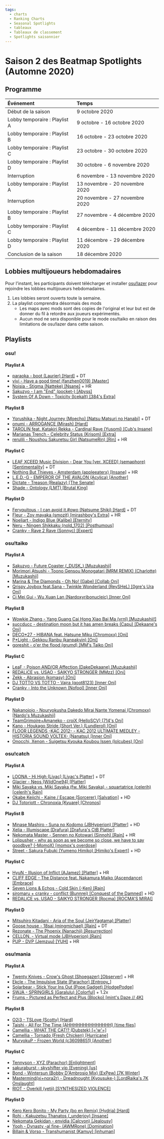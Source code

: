 ```yaml
---
tags:
  - charts
  - Ranking Charts
  - Seasonal Spotlights
  - tableaux
  - Tableaux de classement
  - Spotlights saisonnier
---
```


# Saison 2 des Beatmap Spotlights (Automne 2020)

## Programme

| Événement | Temps |
| :-- | :-- |
| Début de la saison | 9 octobre 2020 |
| Lobby temporaire : Playlist A | 9 octobre - 16 octobre 2020 |
| Lobby temporaire : Playlist B | 16 octobre - 23 octobre 2020 |
| Lobby temporaire : Playlist C | 23 octobre - 30 octobre 2020 |
| Lobby temporaire : Playlist D | 30 octobre - 6 novembre 2020 |
| Interruption  | 6 novembre - 13 novembre 2020 |
| Lobby temporaire : Playlist A | 13 novembre - 20 novembre 2020 |
| Interruption  | 20 novembre - 27 novembre 2020 |
| Lobby temporaire : Playlist B | 27 novembre - 4 décembre 2020 |
| Lobby temporaire : Playlist C | 4 décembre - 11 décembre 2020 |
| Lobby temporaire : Playlist D | 11 décembre - 29 décembre 2020 |
| Conclusion de la saison | 18 décembre 2020 |

## Lobbies multijoueurs hebdomadaires

Pour l'instant, les participants doivent télécharger et installer [osu!lazer](https://github.com/ppy/osu/releases) pour rejoindre les lobbies multijoueurs hebdomadaires.

1. Les lobbies seront ouverts toute la semaine.
2. La playlist comprendra désormais des mods
   - Les maps avec mods sont des copies de l'original et leur but est de donner du fil à retordre aux joueurs expérimentés.
   - Aucun mod ne sera disponible pour le mode osu!taiko en raison des limitations de osu!lazer dans cette saison.

## Playlists

### osu!

#### Playlist A

- [paraoka - boot (Laurier) \[Hard\]](https://osu.ppy.sh/beatmapsets/50479#osu/155631) + DT
- [vivi - Have a good time! (fanzhen0019) \[Master\]](https://osu.ppy.sh/beatmapsets/1130109#osu/2360737)
- [Noisia - Stigma (Natteke) \[Nsane\]](https://osu.ppy.sh/beatmapsets/143281#osu/356498) + HR
- [Sakuzyo - I am "End" (pocket-) \[Abyss\]](https://osu.ppy.sh/beatmapsets/627159#osu/1321645)
- [System Of A Down - Toxicity (Icekalt) \[384's Extra\]](https://osu.ppy.sh/beatmapsets/1041151#osu/2286593)

#### Playlist B

- [Yorushika - Night Journey (Moecho) \[Natsu Matsuri no Hanabi\]](https://osu.ppy.sh/beatmapsets/1197592#osu/2494505) + DT
- [onumi - ARROGANCE (Mirash) \[Hard\]](https://osu.ppy.sh/beatmapsets/940377#osu/2165190)
- [TAROLIN feat. Katakiri Rekka - Cardinal Rave (Yusomi) \[Cub's Insane\]](https://osu.ppy.sh/beatmapsets/1116399#osu/2355610)
- [Marianas Trench - Celebrity Status (Krisom) \[Extra\]](https://osu.ppy.sh/beatmapsets/49351#osu/152185)
- [rerulili - Noushou Sakuretsu Girl (NatsumeRin) \[Rin\]](https://osu.ppy.sh/beatmapsets/63434#osu/187410) + HR

#### Playlist C

- [LEAF XCEED Music Division - Dear You \[ver. XCEED\] (semaphore) \[Sentimentality\]](https://osu.ppy.sh/beatmapsets/951890#osu/1987779) + DT
- [Nothing But Thieves - Amsterdam (appleeaterx) \[Insane\]](https://osu.ppy.sh/beatmapsets/703956#osu/1489205) + HR
- [L.E.D.-G - EMPEROR OF THE AVALON (Acylica) \[Another\]](https://osu.ppy.sh/beatmapsets/1190926#osu/2481302)
- [Dictate - Treason (Realazy) \[The Senate\]](https://osu.ppy.sh/beatmapsets/848976#osu/1775314)
- [Shade - Ontology (LMT) \[Brutal King\]](https://osu.ppy.sh/beatmapsets/1050313#osu/2195031)

#### Playlist D

- [Feryquitous - I can avoid it.#owo (Natsume Shiki) [Hard]](https://osu.ppy.sh/beatmapsets/1157872#osu/2426476) + DT
- [Fleur - Zov mayaka (smozit) [mirashboy's Extra]](https://osu.ppy.sh/beatmapsets/1065266#osu/2231040) + HR
- [Noeliart - Indigo Blue (Kalibe) [Eternity]](https://osu.ppy.sh/beatmapsets/1197602#osu/2494519)
- [Neru - Ningen Shikkaku (nold_1702) [Posthumous]](https://osu.ppy.sh/beatmapsets/86983#osu/237848)
- [Cranky - Rave 2 Rave (Sonnyc) [Expert]](https://osu.ppy.sh/beatmapsets/751896#osu/1582902)

### osu!taiko

#### Playlist A

- [Sakuzyo - Future Coaster (\_DUSK\_) \[Muzukashii\]](https://osu.ppy.sh/beatmapsets/1056866#taiko/2209098)
- [Morimori Atsushi - Toono Gensou Monogatari (MRM REMIX) (Charlotte) \[Muzukashii\]](https://osu.ppy.sh/beatmapsets/812992#taiko/2236133)
- [Marina & The Diamonds - Oh No! (Gabe) \[Collab Oni\]](https://osu.ppy.sh/beatmapsets/127109#taiko/354503)
- [Qrispy Joybox feat.Sana - Twinkle Wonderland (ReySHeL) \[0gre's Ura Oni\]](https://osu.ppy.sh/beatmapsets/82940#taiko/229706)
- [Ci Mei Gui - Wu Xuan Lan (Nardoxyribonucleic) \[Inner Oni\]](https://osu.ppy.sh/beatmapsets/339558#taiko/751680)

#### Playlist B

- [Wowkie Zhang - Yang Guang Cai Hong Xiao Bai Ma (vrnl) \[Muzukashii!\]](https://osu.ppy.sh/beatmapsets/1177380#taiko/2478311)
- [succducc - destination moon but it has amen breaks (Capu) \[Dekaane's Oni\]](https://osu.ppy.sh/beatmapsets/1196909#taiko/2517138)
- [DECO\*27 - HIBANA feat. Hatsune Miku (Chromoxx) \[Oni\]](https://osu.ppy.sh/beatmapsets/875020#taiko/2350653)
- [P\*Light - Gekkou Ranbu (kanpakyin) \[Oni\]](https://osu.ppy.sh/beatmapsets/454392#taiko/2514507)
- [goreshit - o'er the flood (grumd) \[MM's Taiko Oni\]](https://osu.ppy.sh/beatmapsets/51972#taiko/176895)

#### Playlist C

- [LeaF - Poison AND/OR Affection (DakeDekaane) \[Muzukashii\]](https://osu.ppy.sh/beatmapsets/245517#taiko/565691)
- [REDALiCE vs. USAO - SAIKYO STRONGER (MMzz) \[Oni\]](https://osu.ppy.sh/beatmapsets/1145432#taiko/2394331)
- [Zekk - Abrasion (komasy) \[Oni\]](https://osu.ppy.sh/beatmapsets/1204065#taiko/2507370)
- [DJ TOTTO VS TOTTO - Vajra (qoot8123) \[Inner Oni\]](https://osu.ppy.sh/beatmapsets/322526#taiko/717065)
- [Cranky - Into the Unknown (Nofool) \[Inner Oni\]](https://osu.ppy.sh/beatmapsets/738600#taiko/1558762)

#### Playlist D

- [Nakanojojo - Nouryokusha Dakedo Mirai Nante Yomenai (Chromoxx) [Nardo's Muzukashii]](https://osu.ppy.sh/beatmapsets/936357#taiko/2010539)
- [TeamGrimoire+Amaneko - croiX (HelloSCV) [714's Oni]](https://osu.ppy.sh/beatmapsets/88692#taiko/242953)
- [Kano - Houkago Stride (Short Ver.) (Lundlerol) [Oni]](https://osu.ppy.sh/beatmapsets/80983#taiko/225075)
- [FLOOR LEGENDS -KAC 2012- - KAC 2012 ULTIMATE MEDLEY -HISTORIA SOUND VOLTEX- (Nanatsu) [Inner Oni]](https://osu.ppy.sh/beatmapsets/406622#taiko/920487)
- [Onocchi, Xenon - Suigetsu Kyouka Koubou Issen (lolcubes) [Oni]](https://osu.ppy.sh/beatmapsets/294471#taiko/672474)

### osu!catch

#### Playlist A

- [LOONA - Hi High (Liyac) \[Liyac's Platter\]](https://osu.ppy.sh/beatmapsets/930513#fruits/2138903) + DT
- [Glacier - Neos (WildOne94) \[Platter\]](https://osu.ppy.sh/beatmapsets/771096#fruits/1697137)
- [Miki Sayaka vs. Miki Sayaka (fw. Miki Sayaka) - squartatrice (celerih) \[celerih's Rain\]](https://osu.ppy.sh/beatmapsets/1237193#fruits/2571560)
- [Okabe Keiichi - Kaine / Escape (Sorcerer) \[Salvation\]](https://osu.ppy.sh/beatmapsets/862465#fruits/1804085) + HD
- [DJ Totoriott - Chronoxia (Kyuare) \[Chronos\]](https://osu.ppy.sh/beatmapsets/429184#fruits/926084)

#### Playlist B

- [Minase Mashiro - Suna no Kodomo (JBHyperion) \[Platter\]](https://osu.ppy.sh/beatmapsets/972764#fruits/2043177) + HD
- [Xelia - Illumiscape (Drafura) \[Drafura's CtB Platter\]](https://osu.ppy.sh/beatmapsets/43960#fruits/159792)
- [Nekomata Master - Sennen no Kotowari (Sinnoh) \[Rain\]](https://osu.ppy.sh/beatmapsets/695431#fruits/1475261) + HR
- [Lolipusher - why as soon as we become so close, we have to say goodbye? (-MomoX) \[momox's overdose\]](https://osu.ppy.sh/beatmapsets/1135515#fruits/2488103)
- [Street - Sakura Fubuki (Yumeno Himiko) \[Himiko's Expert\]](https://osu.ppy.sh/beatmapsets/1143608#fruits/2440597) + HD

#### Playlist C

- [HyuN - Illusion of Inflict (AJamez) \[Platter\]](https://osu.ppy.sh/beatmapsets/972887#fruits/2102558) + HR
- [CLIFF EDGE - The Distance feat. Nakamura Maiko (Ascendance) \[Embrace\]](https://osu.ppy.sh/beatmapsets/494625#fruits/1053163)
- [Seven Lions & Echos - Cold Skin (-Ken) \[Rain\]](https://osu.ppy.sh/beatmapsets/946446#fruits/1976187)
- [siromaru + cranky - conflict (Bunnrei) \[Conquest of the Damned\]](https://osu.ppy.sh/beatmapsets/981762#fruits/2054777) + HD
- [REDALiCE vs. USAO - SAIKYO STRONGER (Rocma) \[ROCMA'S MIRAI\]](https://osu.ppy.sh/beatmapsets/1105820#fruits/2311283)

#### Playlist D

- [Mitsuhiro Kitadani - Aria of the Soul (JeirYagtama) [Platter]](https://osu.ppy.sh/beatmapsets/996344#fruits/2084141)
- [Goose house - 18sai (mingmichael) [Rain]](https://osu.ppy.sh/beatmapsets/242856#fruits/560408) + DT
- [Rezonate - The Phoenix (Nanachii) [Resurrection]](https://osu.ppy.sh/beatmapsets/808379#fruits/1696380)
- [CELLON. - Virtual mode (JBHyperion) [Rain]](https://osu.ppy.sh/beatmapsets/1069501#fruits/2238805)
- [PUP - DVP (Jemzuu) [YUH]](https://osu.ppy.sh/beatmapsets/1159828#fruits/2420076) + HR

### osu!mania

#### Playlist A

- [Twenty Knives - Crow's Ghost (Shoegazer) \[Observer\]](https://osu.ppy.sh/beatmapsets/666119#mania/1411678) + HR
- [Ekcle - The Impulsive State (Parachor) \[Entropy_\]](https://osu.ppy.sh/beatmapsets/643857#mania/1364765)
- [Solarbear - Stick Your Ins Out (Pope Gadget) \[HodgePodge\]](https://osu.ppy.sh/beatmapsets/1149112#mania/2399182)
- [SWJA - SPRINGIRLS (Garalulu) \[Colorful\]](https://osu.ppy.sh/beatmapsets/1142143#mania/2385301) + 1.2x
- [Frums - Pictured as Perfect and Plus (Blocko) \[mint's Daze // 4K\]](https://osu.ppy.sh/beatmapsets/1023425#mania/2147648)

#### Playlist B

- [O2i3 - TSLove (Scotty) \[Hard\]](https://osu.ppy.sh/beatmapsets/1137583#mania/2376148)
- [Taishi - All For The Time (AHHHHHHHHHHHHHH) \[time flies\]](https://osu.ppy.sh/beatmapsets/1029946#mania/2153612)
- [Camellia - WHAT THE CAT!? (Dubstek) \[='w'=\]](https://osu.ppy.sh/beatmapsets/1063740#mania/2227269)
- [Camellia - Tornado (Fresh Chicken) \[Hurricane\]](https://osu.ppy.sh/beatmapsets/666454#mania/1410606)
- [MuryokuP - Frozen World (c36098651) \[Another\]](https://osu.ppy.sh/beatmapsets/94504#mania/258212)

#### Playlist C

- [Tennyson - XYZ (Parachor) \[Enlightment\]](https://osu.ppy.sh/beatmapsets/682615#mania/1443574)
- [sakuraburst - skyshifter vip (Evening) \[us\]](https://osu.ppy.sh/beatmapsets/529155#mania/1122126)
- [Bond - Wintersun (Bobby D'Ambrosio Mix) (ExPew) \[7K Winter\]](https://osu.ppy.sh/beatmapsets/95635#mania/256726)
- [Mastermind(xi+nora2r) - Dreadnought (Kyousuke-) \[LordRaika's 7K Onslaught\]](https://osu.ppy.sh/beatmapsets/400351#mania/923665)
- [RIOT - Overkill (yetii) \[SYNTHESIZED VIOLENCE\]](https://osu.ppy.sh/beatmapsets/945496#mania/1974394)

#### Playlist D

- [Kero Kero Bonito - My Party (bo en Remix) (Hydria) [Hard]](https://osu.ppy.sh/beatmapsets/812008#mania/1703185)
- [Rohi - Kakuzetsu Thanatos (\_underjoy) [Insane]](https://osu.ppy.sh/beatmapsets/357060#mania/790529)
- [Nekomata Gekidan - envidia (Calcyon) [Jealousy]](https://osu.ppy.sh/beatmapsets/819153#mania/1717476)
- [Yooh - Dynasty -al fine- (AWMRone) [Domination]](https://osu.ppy.sh/beatmapsets/1176967#mania/2552545)
- [Billain & Vorso - Transhumanist (Kamuy) [inhuman]](https://osu.ppy.sh/beatmapsets/1069426#mania/2238671)
